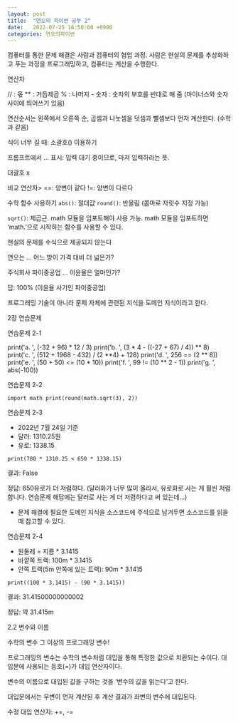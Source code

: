 ```yaml
---
layout: post
title:  "연오의 파이썬 공부 2"
date:   2022-07-25 16:50:00 +0900
categories: 연오의파이썬
---
```



컴퓨터를 통한 문제 해결은 사람과 컴퓨터의 협업 과정. 사람은 현실의 문제를 추상화하고 푸는 과정을 프로그래밍하고, 컴퓨터는 계산을 수행한다.


연산자

// : 몫
** : 거듭제곱
% : 나머지
&#45; 숫자 : 숫자의 부호를 반대로 해 줌 (마이너스와 숫자 사이에 띄어쓰기 있음)





연산순서는 왼쪽에서 오른쪽 순, 곱셈과 나눗셈을 덧셈과 뺄셈보다 먼저 계산한다. (수학과 같음)




식이 너무 길 때: 소괄호() 이용하기

프롬프트에서 … 표시: 입력 대기 중이므로, 마저 입력하라는 뜻.




대괄호 x




비교 연산자>
==: 양변이 같다
!=: 양변이 다르다



수학 함수 사용하기
`abs()`: 절대값
`round()`: 반올림 (콤마로 자릿수 지정 가능)





`sqrt()`: 제곱근. math 모듈을 임포트해야 사용 가능. math 모듈을 임포트하면 ‘math.’으로 시작하는 함수를 사용할 수 있다.



현실의 문제를 수식으로 제공되지 않는다

연오는 … 어느 방이 가격 대비 더 넓은가?

주식회사 파이중공업 … 이윤율은 얼마인가?

답: 100% (이윤율 사기인 파이중공업)



프로그래밍 기술이 아니라 문제 자체에 관련된 지식을 도메인 지식이라고 한다.



2장 연습문제

연습문제 2-1

print('a. ', (-32 + 96) * 12 / 3)
print('b. ', (3 * 4 - ((-27 + 67) / 4)) ** 8)
print('c. ', (512 + 1968 - 432) / (2 **4) + 128)
print('d. ', 256 == (2 ** 8))
print('e. ', (50 + 50) <= (10 * 10))
print('f. ', 99 != (10 ** 2 - 1))
print('g. ', abs(-100))


연습문제 2-2

`import math
print(round(math.sqrt(3), 2))`


연습문제 2-3

* 2022년 7월 24일 기준
* 달러: 1310.25원
* 유로: 1338.15

`print(780 * 1310.25 < 650 * 1338.15)`

결과:
False

정답: 650유로가 더 저렴하다. (달러화가 너무 많이 올라서, 유로화로 사는 게 훨씬 저렴합니다. 연습문제 해답에는 달러로 사는 게 더 저렴하다고 써 있는데…)

* 문제 해결에 필요한 도메인 지식을 소스코드에 주석으로 남겨두면 소스코드를 읽을 때 참고할 수 있다.

연습문제 2-4

* 원둘레 = 지름 * 3.1415
* 바깥쪽 트랙: 100m * 3.1415
* 안쪽 트랙(5m 안쪽에 있는 트랙): 90m * 3.1415

`print((100 * 3.1415) - (90 * 3.1415))`


결과:
31.41500000000002

정답: 약 31.415m











2.2 변수와 이름


수학의 변수 그 이상의 프로그래밍 변수!




프로그래밍의 변수는 수학의 변수처럼 대입을 통해 특정한 값으로 치환되는 수이다.
대입문에 사용되는 등호(=)가 대입 연산자이다.



변수의 이름으로 대입된 값을 구하는 것을 ‘변수의 값을 읽는다’고 한다.









대입문에서는 우변이 먼저 계산된 후 계산 결과가 좌변의 변수에 대입된다.



수정 대입 연산자: +=, -=




